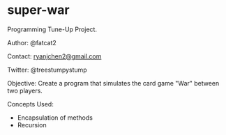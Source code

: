 # super-war
Programming Tune-Up Project.

Author: @fatcat2

Contact: ryanjchen2@gmail.com

Twitter: @treestumpystump

Objective: Create a program that simulates the card  game "War" between two players.

Concepts Used:
 - Encapsulation of methods
 - Recursion

